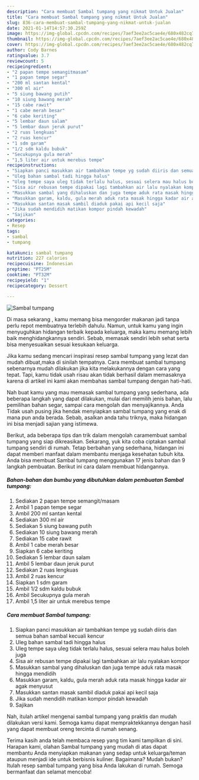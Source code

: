 ```yaml
---
description: "Cara membuat Sambal tumpang yang nikmat Untuk Jualan"
title: "Cara membuat Sambal tumpang yang nikmat Untuk Jualan"
slug: 836-cara-membuat-sambal-tumpang-yang-nikmat-untuk-jualan
date: 2021-01-14T14:57:30.259Z
image: https://img-global.cpcdn.com/recipes/7aef3ee2ac5cae4e/680x482cq70/sambal-tumpang-foto-resep-utama.jpg
thumbnail: https://img-global.cpcdn.com/recipes/7aef3ee2ac5cae4e/680x482cq70/sambal-tumpang-foto-resep-utama.jpg
cover: https://img-global.cpcdn.com/recipes/7aef3ee2ac5cae4e/680x482cq70/sambal-tumpang-foto-resep-utama.jpg
author: Cody Barnes
ratingvalue: 3.7
reviewcount: 5
recipeingredient:
- "2 papan tempe semangitmasam"
- "1 papan tempe segar"
- "200 ml santan kental"
- "300 ml air"
- "5 siung bawang putih"
- "10 siung bawang merah"
- "15 cabe rawit"
- "1 cabe merah besar"
- "6 cabe keriting"
- "5 lembar daun salam"
- "5 lembar daun jeruk purut"
- "2 ruas lengkuas"
- "2 ruas kencur"
- "1 sdm garam"
- "1/2 sdm kaldu bubuk"
- "Secukupnya gula merah"
- "1,5 liter air untuk merebus tempe"
recipeinstructions:
- "Siapkan panci masukkan air tambahkan tempe yg sudah diiris dan semua bahan sambal kecuali kencur"
- "Uleg bahan sambal tadi hingga halus"
- "Uleg tempe saya uleg tidak terlalu halus, sesuai selera mau halus boleh juga"
- "Sisa air rebusan tempe dipakai lagi tambahkan air lalu nyalakan kompor"
- "Masukkan sambal yang dihaluskan dan juga tempe aduk rata masak hingga mendidih"
- "Masukkan garam, kaldu, gula merah aduk rata masak hingga kadar air agak menyusut"
- "Masukkan santan masak sambil diaduk pakai api kecil saja"
- "Jika sudah mendidih matikan kompor pindah kewadah"
- "Sajikan"
categories:
- Resep
tags:
- sambal
- tumpang

katakunci: sambal tumpang 
nutrition: 227 calories
recipecuisine: Indonesian
preptime: "PT25M"
cooktime: "PT32M"
recipeyield: "1"
recipecategory: Dessert

---
```



![Sambal tumpang](https://img-global.cpcdn.com/recipes/7aef3ee2ac5cae4e/680x482cq70/sambal-tumpang-foto-resep-utama.jpg)

Di masa  sekarang , kamu memang bisa mengorder makanan jadi tanpa perlu repot membuatnya terlebih dahulu. Namun, untuk kamu yang ingin menyuguhkan hidangan terbaik kepada keluarga, maka kamu memang lebih baik menghidangkannya sendiri. Sebab, memasak sendiri lebih sehat serta bisa menyesuaikan sesuai kesukaan keluarga.

Jika kamu sedang mencari inspirasi resep sambal tumpang yang lezat dan mudah dibuat,maka di sinilah tempatnya. Cara membuat sambal tumpang  sebenarnya mudah dilakukan jika kita melakukannya dengan cara yang tepat. Tapi, kamu tidak usah risau akan tidak berhasil dalam memasaknya 
karena di artikel ini kami akan membahas sambal tumpang dengan hati-hati.  



Nah buat kamu yang mau memasak sambal tumpang yang sederhana, ada beberapa langkah yang dapat dilakukan, mulai dari memilih jenis bahan, lalu pemilihan bahan segar, sampai cara mengolah dan menyajikannya. Anda Tidak usah pusing jika hendak menyiapkan sambal tumpang yang enak di mana pun anda berada. Sebab, asalkan anda  tahu triknya, maka hidangan ini bisa menjadi sajian yang istimewa.

Berikut, ada beberapa tips dan trik dalam mengolah caramembuat sambal tumpang yang siap dikreasikan. Sekarang, yuk kita coba ciptakan sambal tumpang sendiri di rumah. Tetap berbahan yang sederhana, hidangan ini dapat memberi manfaat dalam membantu menjaga kesehatan tubuh kita. Anda bisa membuat Sambal tumpang menggunakan 17 jenis bahan dan 9 langkah pembuatan. Berikut ini cara dalam membuat hidangannya.

<!--inarticleads1-->

##### Bahan-bahan dan bumbu yang dibutuhkan dalam pembuatan Sambal tumpang:

1. Sediakan 2 papan tempe semangit/masam
1. Ambil 1 papan tempe segar
1. Ambil 200 ml santan kental
1. Sediakan 300 ml air
1. Sediakan 5 siung bawang putih
1. Sediakan 10 siung bawang merah
1. Sediakan 15 cabe rawit
1. Ambil 1 cabe merah besar
1. Siapkan 6 cabe keriting
1. Sediakan 5 lembar daun salam
1. Ambil 5 lembar daun jeruk purut
1. Sediakan 2 ruas lengkuas
1. Ambil 2 ruas kencur
1. Siapkan 1 sdm garam
1. Ambil 1/2 sdm kaldu bubuk
1. Ambil Secukupnya gula merah
1. Ambil 1,5 liter air untuk merebus tempe




<!--inarticleads2-->

##### Cara membuat Sambal tumpang:

1. Siapkan panci masukkan air tambahkan tempe yg sudah diiris dan semua bahan sambal kecuali kencur
1. Uleg bahan sambal tadi hingga halus
1. Uleg tempe saya uleg tidak terlalu halus, sesuai selera mau halus boleh juga
1. Sisa air rebusan tempe dipakai lagi tambahkan air lalu nyalakan kompor
1. Masukkan sambal yang dihaluskan dan juga tempe aduk rata masak hingga mendidih
1. Masukkan garam, kaldu, gula merah aduk rata masak hingga kadar air agak menyusut
1. Masukkan santan masak sambil diaduk pakai api kecil saja
1. Jika sudah mendidih matikan kompor pindah kewadah
1. Sajikan




Nah, itulah artikel mengenai  sambal tumpang  yang praktis dan mudah dilakukan versi kami. Semoga kamu dapat mempraktekkannya dengan hasil yang dapat membuat oreng tercinta di rumah senang. 

Terima kasih anda telah membaca resep yang tim kami tampilkan di sini. Harapan kami, olahan  Sambal tumpang yang mudah di atas dapat membantu Anda menyiapkan makanan yang sedap untuk keluarga/teman ataupun menjadi ide untuk berbisnis kuliner. Bagaimana? Mudah bukan? Itulah resep sambal tumpang yang bisa Anda lakukan di rumah. Semoga bermanfaat dan selamat mencoba!

